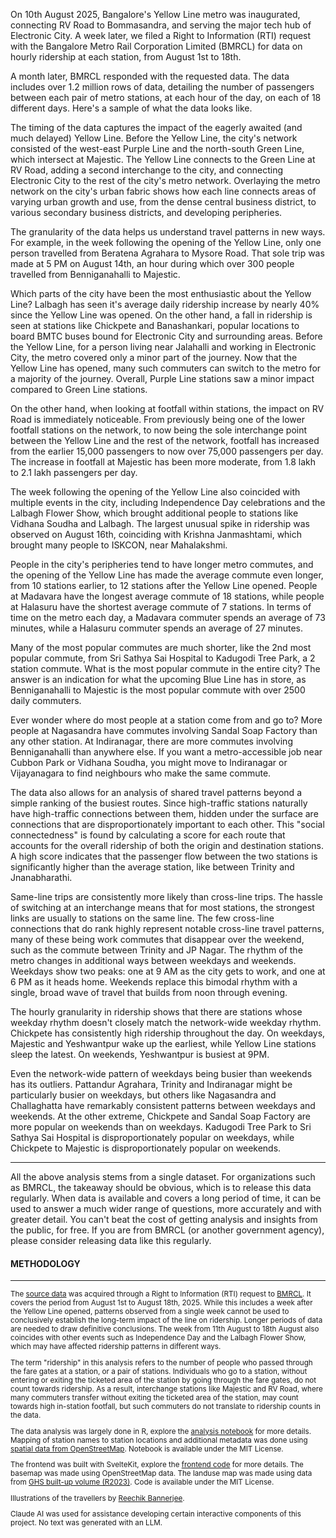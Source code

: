 <script>
  import PixelScreen from '$lib/components/pixel-screen.svelte';
  import OneTravelerDemo from '$charts/RidershipScaleComparison.svelte';
  import RidershipSampleTable from '$charts/RidershipDataTable.svelte';
  import DifferenceHourlyRidership from '$charts/HourlyRidershipComparison.svelte';
  import Rankings from '$charts/RoutePopularityRanking.svelte';
  import MetroMap from '$charts/InteractiveMetroMap.svelte';
  // import LanduseMetroMap from '$charts/LandUseHexagonOverlay.svelte';
  import YellowLine from '$charts/LineExpansionImpactAnalysis.svelte';
  import InterchangeFootfall from '$charts/InterchangeFootfall.svelte';
  import TreeMap from '$charts/StationFlowTreemap.svelte';
  import WeekdayWeekendVariation from '$charts/WeekendWeekdayRatio.svelte';
  import StationTooltip from '$lib/components/StationTooltip.svelte';
  import { IsMobile } from '$lib/hooks/is-mobile.svelte.ts';
  import SpikeGraphic from '$charts/EventImpactTimeline.svelte';
  import AverageTripLength from '$charts/TravelTimeComparison.svelte';
  import HourlyRidershipHeatmap from '$charts/Heatmap.svelte';

  import Email from '$charts/RTIApplicationThread.svelte';
  import Network from '$charts/StationNetworkGraph.svelte';
  const isMobile = new IsMobile();
</script>

On 10th August 2025, Bangalore's Yellow Line metro was inaugurated, connecting <StationTooltip station="RV Road">RV Road</StationTooltip> to <StationTooltip station="Bommasandra">Bommasandra</StationTooltip>, and serving the major tech hub of <StationTooltip station="Electronic City">Electronic City</StationTooltip>. A week later, we filed a Right to Information (RTI) request with the Bangalore Metro Rail Corporation Limited (BMRCL) for data on hourly ridership at each station, from August 1st to 18th.

<Email/>

A month later, BMRCL responded with the requested data. The data includes over 1.2 million rows of data, detailing the number of passengers between each pair of metro stations, at each hour of the day, on each of 18 different days. Here's a sample of what the data looks like.

<RidershipSampleTable/>

The timing of the data captures the impact of the eagerly awaited (and much delayed) Yellow Line. Before the Yellow Line, the city's network consisted of the west-east Purple Line and the north-south Green Line, which intersect at <StationTooltip station="Majestic">Majestic</StationTooltip>. The Yellow Line connects to the Green Line at <StationTooltip station="RV Road">RV Road</StationTooltip>, adding a second interchange to the city, and connecting <StationTooltip station="Electronic City">Electronic City</StationTooltip> to the rest of the city's metro network. Overlaying the metro network on the city's urban fabric shows how each line connects areas of varying urban growth and use, from the dense central business district, to various secondary business districts, and developing peripheries.

<div class="md:pb-0 pb-8">
  <MetroMap height={isMobile.current ? 400 : 600}/>
</div>

The granularity of the data helps us understand travel patterns in new ways. For example, in the week following the opening of the Yellow Line, only one person travelled from <StationTooltip station="Beratena Agrahara">Beratena Agrahara</StationTooltip> to <StationTooltip station="Mysore Road">Mysore Road</StationTooltip>. That sole trip was made at 5 PM on August 14th, an hour during which over 300 people travelled from <StationTooltip station="Benniganahalli">Benniganahalli</StationTooltip> to <StationTooltip station="Majestic">Majestic</StationTooltip>.

<OneTravelerDemo/>

Which parts of the city have been the most enthusiastic about the Yellow Line? <StationTooltip station="Lalbagh">Lalbagh</StationTooltip> has seen it's average daily ridership increase by nearly 40% since the Yellow Line was opened. On the other hand, a fall in ridership is seen at stations like <StationTooltip station="Chickpete">Chickpete</StationTooltip> and <StationTooltip station="Banashankari">Banashankari</StationTooltip>, popular locations to board BMTC buses bound for <StationTooltip station="Electronic City">Electronic City</StationTooltip> and surrounding areas. Before the Yellow Line, for a person living near <StationTooltip station="Jalahalli">Jalahalli</StationTooltip> and working in <StationTooltip station="Electronic City">Electronic City</StationTooltip>, the metro covered only a minor part of the journey. Now that the Yellow Line has opened, many such commuters can switch to the metro for a majority of the journey. Overall, Purple Line stations saw a minor impact compared to Green Line stations.

<YellowLine/>

On the other hand, when looking at footfall within stations, the impact on <StationTooltip station="RV Road">RV Road</StationTooltip> is immediately noticeable. From previously being one of the lower footfall stations on the network, to now being the sole interchange point between the Yellow Line and the rest of the network, footfall has increased from the earlier 15,000 passengers to now over 75,000 passengers per day. The increase in footfall at <StationTooltip station="Majestic">Majestic</StationTooltip> has been more moderate, from 1.8 lakh to 2.1 lakh passengers per day.

<InterchangeFootfall/>

The week following the opening of the Yellow Line also coincided with multiple events in the city, including Independence Day celebrations and the Lalbagh Flower Show, which brought additional people to stations like <StationTooltip station="Vidhana Soudha">Vidhana Soudha</StationTooltip> and <StationTooltip station="Lalbagh">Lalbagh</StationTooltip>. The largest unusual spike in ridership was observed on August 16th, coinciding with Krishna Janmashtami, which brought many people to ISKCON, near <StationTooltip station="Mahalakshmi">Mahalakshmi</StationTooltip>.

<SpikeGraphic/>

People in the city's peripheries tend to have longer metro commutes, and the opening of the Yellow Line has made the average commute even longer, from 10 stations earlier, to 12 stations after the Yellow Line opened. People at <StationTooltip station="Madavara">Madavara</StationTooltip> have the longest average commute of 18 stations, while people at <StationTooltip station="Halasuru">Halasuru</StationTooltip> have the shortest average commute of 7 stations. In terms of time on the metro each day, a <StationTooltip station="Madavara">Madavara</StationTooltip> commuter spends an average of 73 minutes, while a <StationTooltip station="Halasuru">Halasuru</StationTooltip> commuter spends an average of 27 minutes.

<AverageTripLength/>

Many of the most popular commutes are much shorter, like the 2nd most popular commute, from <StationTooltip station="Sri Sathya Sai Hospital">Sri Sathya Sai Hospital</StationTooltip> to <StationTooltip station="Kadugodi Tree Park">Kadugodi Tree Park</StationTooltip>, a 2 station commute. What is the most popular commute in the entire city? The answer is an indication for what the upcoming Blue Line has in store, as <StationTooltip station="Benniganahalli">Benniganahalli</StationTooltip> to <StationTooltip station="Majestic">Majestic</StationTooltip> is the most popular commute with over 2500 daily commuters.

<Rankings/>

Ever wonder where do most people at a station come from and go to? More people at <StationTooltip station="Nagasandra">Nagasandra</StationTooltip> have commutes involving <StationTooltip station="Sandal Soap Factory">Sandal Soap Factory</StationTooltip> than any other station. At <StationTooltip station="Indiranagar">Indiranagar</StationTooltip>, there are more commutes involving <StationTooltip station="Benniganahalli">Benniganahalli</StationTooltip> than anywhere else. If you want a metro-accessible job near <StationTooltip station="Cubbon Park">Cubbon Park</StationTooltip> or <StationTooltip station="Vidhana Soudha">Vidhana Soudha</StationTooltip>, you might move to <StationTooltip station="Indiranagar">Indiranagar</StationTooltip> or <StationTooltip station="Vijayanagara">Vijayanagara</StationTooltip> to find neighbours who make the same commute.

<TreeMap />

The data also allows for an analysis of shared travel patterns beyond a simple ranking of the busiest routes. Since high-traffic stations naturally have high-traffic connections between them, hidden under the surface are connections that are disproportionately important to each other. This "social connectedness" is found by calculating a score for each route that accounts for the overall ridership of both the origin and destination stations. A high score indicates that the passenger flow between the two stations is significantly higher than the average station, like between <StationTooltip station="Trinity">Trinity</StationTooltip> and <StationTooltip station="Jnanabharathi">Jnanabharathi</StationTooltip>.

<Network/>

Same-line trips are consistently more likely than cross-line trips. The hassle of switching at an interchange means that for most stations, the strongest links are usually to stations on the same line. The few cross-line connections that do rank highly represent notable cross-line travel patterns, many of these being work commutes that disappear over the weekend, such as the commute between <StationTooltip station="Trinity">Trinity</StationTooltip> and <StationTooltip station="JP Nagar">JP Nagar</StationTooltip>. The rhythm of the metro changes in additional ways between weekdays and weekends. Weekdays show two peaks: one at 9 AM as the city gets to work, and one at 6 PM as it heads home. Weekends replace this bimodal rhythm with a single, broad wave of travel that builds from noon through evening.

<DifferenceHourlyRidership/>

The hourly granularity in ridership shows that there are stations whose weekday rhythm doesn't closely match the network-wide weekday rhythm. <StationTooltip station="Chickpete">Chickpete</StationTooltip> has consistently high ridership throughout the day. On weekdays, <StationTooltip station="Majestic">Majestic</StationTooltip> and <StationTooltip station="Yeshwantpur">Yeshwantpur</StationTooltip> wake up the earliest, while Yellow Line stations sleep the latest. On weekends, <StationTooltip station="Yeshwantpur">Yeshwantpur</StationTooltip> is busiest at 9PM.

<HourlyRidershipHeatmap/>

Even the network-wide pattern of weekdays being busier than weekends has its outliers. <StationTooltip station="Pattandur Agrahara">Pattandur Agrahara</StationTooltip>, <StationTooltip station="Trinity">Trinity</StationTooltip> and <StationTooltip station="Indiranagar">Indiranagar</StationTooltip> might be particularly busier on weekdays, but others like <StationTooltip station="Nagasandra">Nagasandra</StationTooltip> and <StationTooltip station="Challaghatta">Challaghatta</StationTooltip> have remarkably consistent patterns between weekdays and weekends. At the other extreme, <StationTooltip station="Chickpete">Chickpete</StationTooltip> and <StationTooltip station="Sandal Soap Factory">Sandal Soap Factory</StationTooltip> are more popular on weekends than on weekdays. <StationTooltip station="Kadugodi Tree Park">Kadugodi Tree Park</StationTooltip> to <StationTooltip station="Sri Sathya Sai Hospital">Sri Sathya Sai Hospital</StationTooltip> is disproportionately popular on weekdays, while <StationTooltip station="Chickpete">Chickpete</StationTooltip> to <StationTooltip station="Majestic">Majestic</StationTooltip> is disproportionately popular on weekends.

<WeekdayWeekendVariation/>

<hr class="w-full !my-12 !border-b !border-netural-300 p-0">

All the above analysis stems from a single dataset. For organizations such as BMRCL, the takeaway should be obvious, which is to release this data regularly. When data is available and covers a long period of time, it can be used to answer a much wider range of questions, more accurately and with greater detail. You can't beat the cost of getting analysis and insights from the public, for free. If you are from BMRCL (or another government agency), please consider releasing data like this regularly.

<h4 class="font-bold pt-8 !m-0">METHODOLOGY</h4>
<hr class="w-full !mt-2 !mb-4 !border-b !border-black p-0">
<small>

The [source data](https://github.com/Vonter/bmrcl-ridership-hourly) was acquired through a Right to Information (RTI) request to [BMRCL](https://english.bmrc.co.in/). It covers the period from August 1st to August 18th, 2025. While this includes a week after the Yellow Line opened, patterns observed from a single week cannot be used to conclusively establish the long-term impact of the line on ridership. Longer periods of data are needed to draw definitive conclusions. The week from 11th August to 18th August also coincides with other events such as Independence Day and the Lalbagh Flower Show, which may have affected ridership patterns in different ways.

The term "ridership" in this analysis refers to the number of people who passed through the fare gates at a station, or a pair of stations. Individuals who go to a station, without entering or exiting the ticketed area of the station by going through the fare gates, do not count towards ridership. As a result, interchange stations like Majestic and RV Road, where many commuters transfer without exiting the ticketed area of the station, may count towards high in-station footfall, but such commuters do not translate to ridership counts in the data.

The data analysis was largely done in R, explore the [analysis notebook](/analysis/index.html) for more details. Mapping of station names to station locations and additional metadata was done using [spatial data from OpenStreetMap](https://www.openstreetmap.org/relation/13994894#map=11/12.9885/77.5024). Notebook is available under the MIT License.

The frontend was built with SvelteKit, explore the [frontend code](https://github.com/diagram-chasing/blr-metro-ridership/tree/main/src) for more details. The basemap was made using OpenStreetMap data. The landuse map was made using data from [GHS built-up volume (R2023)](https://human-settlement.emergency.copernicus.eu/download.php?ds=builtV). Code is available under the MIT License.

Illustrations of the travellers by [Reechik Bannerjee](https://reechik.com).

Claude AI was used for assistance developing certain interactive components of this project. No text was generated with an LLM.

</small>

<!-- <CrowdDemo /> -->

<PixelScreen/>
